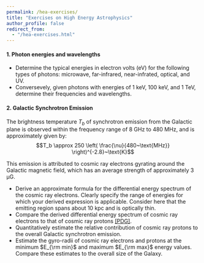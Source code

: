 ```yaml
---
permalink: /hea-exercises/
title: "Exercises on High Energy Astrophysics"
author_profile: false
redirect_from: 
  - "/hea-exercises.html"
---
```


#### **1. Photon energies and wavelengths**

  - Determine the typical energies in electron volts (eV) for the following types of photons: microwave, far-infrared, near-infrated, optical, and UV.
  - Conversevely, given photons with energies of 1 keV, 100 keV, and 1 TeV, determine their frequencies and wavelengths.
  
#### **2. Galactic Synchrotron Emission**

  The brightness temperature $T_b$ of synchrotron emission from the Galactic plane is observed within the frequency range of 8 GHz to 480 MHz, and is approximately given by:
$$T_b \approx 250 \left( \frac{\nu}{480~\text{MHz}} \right)^{-2.8}~\text{K}$$

  This emission is attributed to cosmic ray electrons gyrating around the Galactic magnetic field, which has an average strength of approximately 3 μG. 

   - Derive an approximate formula for the differential energy spectrum of the cosmic ray electrons. Clearly specify the range of energies for which your derived expression is applicable. Consider here that the emitting region spans about 10 kpc and is optically thin.
   - Compare the derived differential energy spectrum of cosmic ray electrons to that of cosmic ray protons [[PDG]](https://pdg.lbl.gov/2023/reviews/rpp2023-rev-cosmic-rays.pdf).
   - Quantitatively estimate the relative contribution of cosmic ray protons to the overall Galactic synchrotron emission. 
   - Estimate the gyro-radii of cosmic ray electrons and protons at the minimum $E_{\rm min}$ and maximum $E_{\rm max}$ energy values. Compare these estimates to the overall size of the Galaxy.
 
